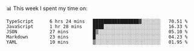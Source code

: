 📊 This week I spent my time on:
<!--START_SECTION:waka-->

```text
TypeScript      6 hrs 24 mins   █████████████████▓░░░░░░░   70.51 %
JavaScript      1 hr 28 mins    ████░░░░░░░░░░░░░░░░░░░░░   16.33 %
JSON            27 mins         █▒░░░░░░░░░░░░░░░░░░░░░░░   05.10 %
Markdown        23 mins         █░░░░░░░░░░░░░░░░░░░░░░░░   04.23 %
YAML            10 mins         ▒░░░░░░░░░░░░░░░░░░░░░░░░   01.95 %
```

<!--END_SECTION:waka-->

